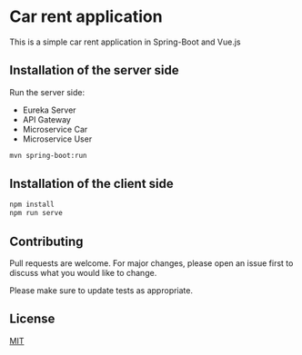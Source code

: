 # Car rent application

This is a simple car rent application in Spring-Boot and Vue.js

## Installation of the server side

Run the server side:

* Eureka Server
* API Gateway
* Microservice Car
* Microservice User

```bash
mvn spring-boot:run
```

## Installation of the client side

```python
npm install
npm run serve
```

## Contributing
Pull requests are welcome. For major changes, please open an issue first to discuss what you would like to change.

Please make sure to update tests as appropriate.

## License
[MIT](https://choosealicense.com/licenses/mit/)